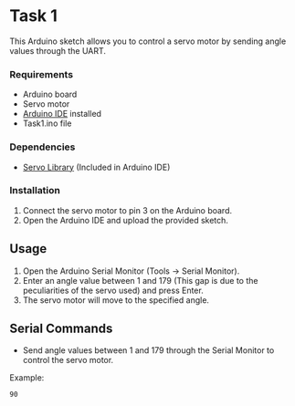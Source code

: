 # Task 1

This Arduino sketch allows you to control a servo motor by sending angle values through the UART.

### Requirements

- Arduino board
- Servo motor
- [Arduino IDE](https://www.arduino.cc/en/software) installed
- Task1.ino file

### Dependencies

- [Servo Library](https://www.arduino.cc/en/Reference/Servo) (Included in Arduino IDE)

### Installation

1. Connect the servo motor to pin 3 on the Arduino board.
2. Open the Arduino IDE and upload the provided sketch.

## Usage

1. Open the Arduino Serial Monitor (Tools -> Serial Monitor).
2. Enter an angle value between 1 and 179 (This gap is due to the peculiarities of the servo used) and press Enter.
3. The servo motor will move to the specified angle.

## Serial Commands

- Send angle values between 1 and 179 through the Serial Monitor to control the servo motor.

Example:
```plaintext
90
